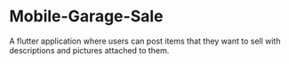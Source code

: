 # Mobile-Garage-Sale
A flutter application where users can post items that they want to sell with descriptions and pictures attached to them.
